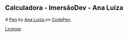Calculadora - ImersãoDev - Ana Luiza
------------------------------------


A [Pen](https://codepen.io/ana-fsouza/pen/LYxpyvY) by [Ana Luiza ](https://codepen.io/ana-fsouza) on [CodePen](https://codepen.io).

[License](https://codepen.io/ana-fsouza/pen/LYxpyvY/license).